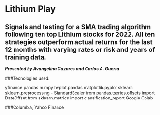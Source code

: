 # Lithium Play
## Signals and testing for a SMA trading algorithm following ten top Lithium stocks for 2022. All ten strategies outperform actual returns for the last 12 months with varying rates or risk and years of training data. 
***Presented by Avangelina Cazares and Carlos A. Guerra***

###Tecnologies used: 

yfinance
pandas
numpy 
hvplot.pandas
matplotlib.pyplot
sklearn
sklearn.preprocessing - StandardScaler
from pandas.tseries.offsets import DateOffset
from sklearn.metrics import classification_report
Google Colab


###Columbia, Yahoo Finance

